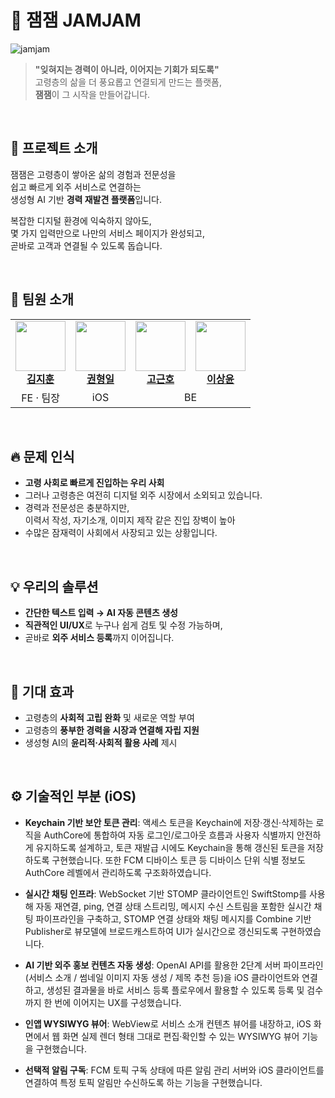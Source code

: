 # 🧓 잼잼 JAMJAM

![jamjam](https://github.com/user-attachments/assets/a7c78b6f-e0a1-41c8-a3e4-6a44600aa689)

> **"잊혀지는 경력이 아니라, 이어지는 기회가 되도록"**  
고령층의 삶을 더 풍요롭고 연결되게 만드는 플랫폼,  
**잼잼**이 그 시작을 만들어갑니다.

<br>

## 🚀 프로젝트 소개

잼잼은 고령층이 쌓아온 삶의 경험과 전문성을  
쉽고 빠르게 외주 서비스로 연결하는  
생성형 AI 기반 **경력 재발견 플랫폼**입니다.

복잡한 디지털 환경에 익숙하지 않아도,  
몇 가지 입력만으로 나만의 서비스 페이지가 완성되고,  
곧바로 고객과 연결될 수 있도록 돕습니다.

<br>

## 👥 팀원 소개
<table>
  <tr>
    <td align="center">
      <img src="https://github.com/itwillbeoptimal.png" width="80"><br>
      <a href="https://github.com/itwillbeoptimal"><b>김지훈</b></a>
    </td>
    <td align="center">
      <img src="https://github.com/Kwon-HyeongIl.png" width="80"><br>
      <a href="https://github.com/Kwon-HyeongIl"><b>권형일</b></a>
    </td>
    <td align="center">
      <img src="https://github.com/kokeunho.png" width="80"><br>
      <a href="https://github.com/kokeunho"><b>고근호</b></a>
    </td>
    <td align="center">
      <img src="https://github.com/leesy010504.png" width="80"><br>
      <a href="https://github.com/leesy010504"><b>이상윤</b></a>
    </td>
  </tr>
  <tr>
    <td align="center">FE · 팀장</td>
    <td align="center">iOS</td>
    <td align="center" colspan="2">BE</td>
  </tr>
</table>

<br>

## 🔥 문제 인식

- **고령 사회로 빠르게 진입하는 우리 사회**  
- 그러나 고령층은 여전히 디지털 외주 시장에서 소외되고 있습니다.
- 경력과 전문성은 충분하지만,  
  이력서 작성, 자기소개, 이미지 제작 같은 진입 장벽이 높아  
- 수많은 잠재력이 사회에서 사장되고 있는 상황입니다.

<br>

## 💡 우리의 솔루션

- **간단한 텍스트 입력 → AI 자동 콘텐츠 생성**  
- **직관적인 UI/UX**로 누구나 쉽게 검토 및 수정 가능하며,  
- 곧바로 **외주 서비스 등록**까지 이어집니다.

<br>

## 🎯 기대 효과

- 고령층의 **사회적 고립 완화** 및 새로운 역할 부여  
- 고령층의 **풍부한 경력을 시장과 연결해 자립 지원**  
- 생성형 AI의 **윤리적·사회적 활용 사례** 제시

<br>

## ⚙️ 기술적인 부분 (iOS)

- **Keychain 기반 보안 토큰 관리**: 액세스 토큰을 Keychain에 저장·갱신·삭제하는 로직을 AuthCore에 통합하여 자동 로그인/로그아웃 흐름과 사용자 식별까지 안전하게 유지하도록 설계하고, 토큰 재발급 시에도 Keychain을 통해 갱신된 토큰을 저장하도록 구현했습니다. 또한 FCM 디바이스 토큰 등 디바이스 단위 식별 정보도 AuthCore 레벨에서 관리하도록 구조화하였습니다. 

- **실시간 채팅 인프라**: WebSocket 기반 STOMP 클라이언트인 SwiftStomp를 사용해 자동 재연결, ping, 연결 상태 스트리밍, 메시지 수신 스트림을 포함한 실시간 채팅 파이프라인을 구축하고, STOMP 연결 상태와 채팅 메시지를 Combine 기반 Publisher로 뷰모델에 브로드캐스트하여 UI가 실시간으로 갱신되도록 구현하였습니다. 

- **AI 기반 외주 홍보 컨텐츠 자동 생성**: OpenAI API를 활용한 2단계 서버 파이프라인(서비스 소개 / 썸네일 이미지 자동 생성 / 제목 추천 등)을 iOS 클라이언트와 연결하고, 생성된 결과물을 바로 서비스 등록 플로우에서 활용할 수 있도록 등록 및 검수까지 한 번에 이어지는 UX를 구성했습니다. 

- **인앱 WYSIWYG 뷰어**: WebView로 서비스 소개 컨텐츠 뷰어를 내장하고, iOS 화면에서 웹 화면 실제 렌더 형태 그대로 편집·확인할 수 있는 WYSIWYG 뷰어 기능을 구현했습니다. 

- **선택적 알림 구독**: FCM 토픽 구독 상태에 따른 알림 관리 서버와 iOS 클라이언트를 연결하여 특정 토픽 알림만 수신하도록 하는 기능을 구현했습니다.

